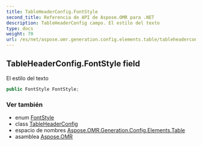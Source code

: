 ```yaml
---
title: TableHeaderConfig.FontStyle
second_title: Referencia de API de Aspose.OMR para .NET
description: TableHeaderConfig campo. El estilo del texto
type: docs
weight: 70
url: /es/net/aspose.omr.generation.config.elements.table/tableheaderconfig/fontstyle/
---
```

## TableHeaderConfig.FontStyle field

El estilo del texto

```csharp
public FontStyle FontStyle;
```

### Ver también

* enum [FontStyle](../../../aspose.omr.generation/fontstyle/)
* class [TableHeaderConfig](../)
* espacio de nombres [Aspose.OMR.Generation.Config.Elements.Table](../../tableheaderconfig/)
* asamblea [Aspose.OMR](../../../)


